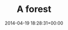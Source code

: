 ---
title:		"A forest"
type:		"photos"
mediatype:		"upload"
location:		"Berlin, Germany"
date:		"2014-04-19 18:28:31+00:00"
album:		"landscapes"
filename:		"forest.md"
series:		"unicorns"
cl_public_id:		"landscapes/forest"
cl_version:		1497004673
format:		"tiff"
bytes:		3549816
width:		961
height:		1440
colours:
- "#2A3317"
- "#24331C"
- "#262316"
- "#23221E"
- "#2B3708"
- "#F5F1EB"
- "#1C201C"
- "#7B763C"
- "#576530"
- "#6B7135"
- "#80704A"
- "#D1B87A"
- "#E5E6D3"
- "#2A211C"
- "#4F630C"
- "#646E0C"
- "#CDC368"
- "#7D7168"
- "#242106"
- "#7E7811"
- "#80826C"
exposure_mode:		"Auto"
program:		"Program AE"
aperture:		"2.8"
focal_length:		"70.0 mm"
iso:		"640"
shutter_speed:		"1/2000"
metering:		"Multi-segment"
flash:		"Off, Did not fire"
white_balance:		"Custom"
colour_temp:		"4650"
has_crop:		"false"
orientation:		"Horizontal (normal)"
camera_model:		"NIKON D800"
lens_info:		"70-200mm f/2.8"
artist: "Matt Finucane"
x_resolution:		"300"
y_resolution:		"300"
---